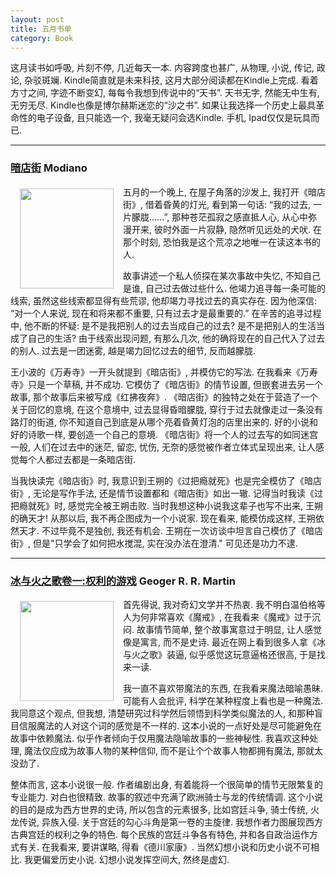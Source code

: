 ```yaml
---
layout: post
title: 五月书单
category: Book
---
```


这月读书如呼吸, 片刻不停, 几近每天一本. 内容跨度也甚广, 从物理, 小说, 传记, 政论, 杂驳斑斓. Kindle简直就是未来科技, 这月大部分阅读都在Kindle上完成. 看着方寸之间, 字迹不断变幻, 每每令我想到传说中的“天书”. 天书无字, 然能无中生有, 无穷无尽. Kindle也像是博尔赫斯迷恋的“沙之书”. 如果让我选择一个历史上最具革命性的电子设备, 且只能选一个, 我毫无疑问会选Kindle. 手机, Ipad仅仅是玩具而已.

---

### [暗店街](http://book.douban.com/subject/1870313/) Modiano
<img src="http://farm8.staticflickr.com/7294/8744784380_15a75da07a_m.jpg" width="150" height="160" hspace="15" vspace="5" align="left"/>五月的一个晚上, 在屋子角落的沙发上, 我打开《暗店街》, 借着昏黄的灯光, 看到第一句话: “我的过去, 一片朦胧......”, 那种苍茫孤寂之感直抵人心, 从心中弥漫开来, 彼时外面一片寂静, 隐然听见远处的犬吠. 在那个时刻, 恐怕我是这个荒凉之地唯一在读这本书的人.

故事讲述一个私人侦探在某次事故中失忆, 不知自己是谁, 自己过去做过些什么. 他竭力追寻每一条可能的线索, 虽然这些线索都显得有些荒谬, 他却竭力寻找过去的真实存在. 因为他深信: “对一个人来说, 现在和将来都不重要, 只有过去才是最重要的.” 在辛苦的追寻过程中, 他不断的怀疑: 是不是我把别人的过去当成自己的过去? 是不是把别人的生活当成了自己的生活? 由于线索出现问题, 有那么几次, 他的确将现在的自己代入了过去的别人. 过去是一团迷雾, 越是竭力回忆过去的细节, 反而越朦胧.

王小波的《万寿寺》一开头就提到《暗店街》, 并模仿它的写法. 在我看来《万寿寺》只是一个草稿, 并不成功. 它模仿了《暗店街》的情节设置, 但嵌套进去另一个故事, 那个故事后来被写成《红拂夜奔》. 《暗店街》的独特之处在于营造了一个关于回忆的意境, 在这个意境中, 过去显得昏暗朦胧, 穿行于过去就像走过一条没有路灯的街道, 你不知道自己到底是从哪个亮着昏黄灯泡的店里出来的. 好的小说和好的诗歌一样, 要创造一个自己的意境. 《暗店街》将一个人的过去写的如同迷宫一般, 人们在过去中的迷茫, 留恋, 忧伤, 无奈的感觉被作者立体式呈现出来, 让人感觉每个人都过去都是一条暗店街.

当我快读完《暗店街》时, 我意识到王朔的《过把瘾就死》也是完全模仿了《暗店街》, 无论是写作手法, 还是情节设置都和《暗店街》如出一辙. 记得当时我读《过把瘾就死》时, 感觉完全被王朔击败. 当时我想这种小说我这辈子也写不出来, 王朔的确天才! 从那以后, 我不再企图成为一个小说家. 现在看来, 能模仿成这样, 王朔依然天才. 不过毕竟不是独创, 我还有机会. 王朔在一次访谈中坦言自己模仿了《暗店街》, 但是"只学会了如何把水搅混, 实在没办法在澄清." 可见还是功力不逮.

---

### [冰与火之歌卷一:权利的游戏](http://book.douban.com/subject/1336330/) Geoger R. R. Martin
<img src="http://farm8.staticflickr.com/7289/8743647165_99ff715c34_m.jpg" width="150" height="160" hspace="15" vspace="5" align="left"/>首先得说, 我对奇幻文学并不热衷. 我不明白温伯格等人为何非常喜欢《魔戒》, 在我看来《魔戒》过于沉闷. 故事情节简单, 整个故事寓意过于明显, 让人感觉像是寓言, 而不是史诗. 最近在网上看到很多人拿《冰与火之歌》装逼, 似乎感觉这玩意逼格还很高, 于是找来一读.

我一直不喜欢带魔法的东西, 在我看来魔法暗喻愚昧. 可能有人会批评, 科学在某种程度上看也是一种魔法. 我同意这个观点, 但我想, 清楚研究过科学然后领悟到科学类似魔法的人, 和那种盲目信服魔法的人对这个词的感觉是不一样的. 这本小说的一点好处是尽可能避免在故事中依赖魔法. 似乎作者倾向于仅用魔法隐喻故事的一些神秘性. 我喜欢这种处理, 魔法仅应成为故事人物的某种信仰, 而不是让个个故事人物都拥有魔法, 那就太没劲了.

整体而言, 这本小说很一般. 作者编剧出身, 有着能将一个很简单的情节无限繁复的专业能力. 对白也很精致. 故事的叙述中充满了欧洲骑士与龙的传统情调. 这个小说的目的是成为西方世界的史诗, 所以包含的元素很多, 比如宫廷斗争, 骑士传统, 火龙传说, 异族入侵. 关于宫廷的勾心斗角是第一卷的主旋律. 我想作者力图展现西方古典宫廷的权利之争的特色. 每个民族的宫廷斗争各有特色, 并和各自政治运作方式有关. 在我看来, 要讲谋略, 得看《德川家康》. 当然幻想小说和历史小说不可相比. 我更偏爱历史小说. 幻想小说发挥空间大, 然终是虚幻. 
